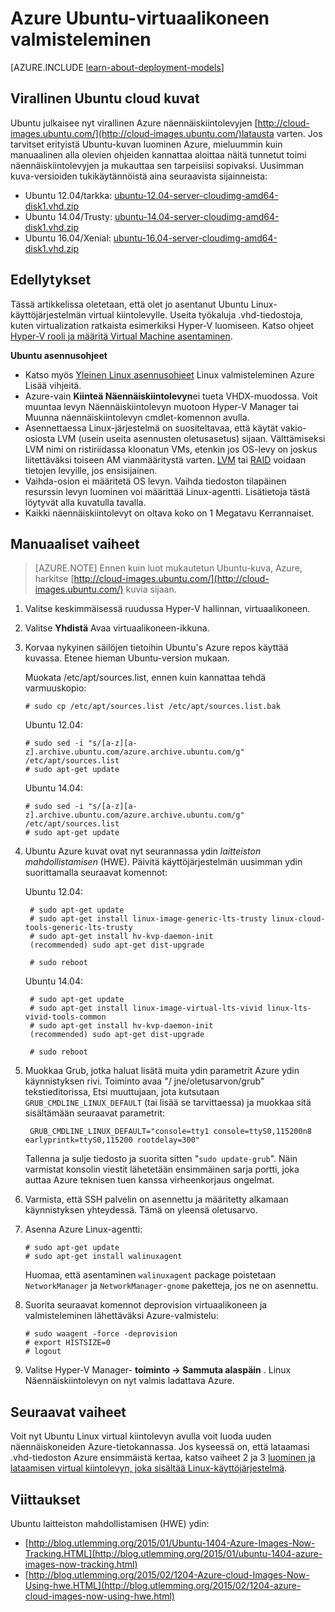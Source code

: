 <properties
    pageTitle="Luo ja lataa Ubuntu Linux-Näennäiskiintolevyn Azure-tietokannassa"
    description="Opettele luomaan ja lataa Azure virtual kiintolevyn (Näennäiskiintolevyn), joka sisältää Ubuntu Linux-käyttöjärjestelmä."
    services="virtual-machines-linux"
    documentationCenter=""
    authors="szarkos"
    manager="timlt"
    editor="tysonn"
    tags="azure-resource-manager,azure-service-management"/>

<tags
    ms.service="virtual-machines-linux"
    ms.workload="infrastructure-services"
    ms.tgt_pltfrm="vm-linux"
    ms.devlang="na"
    ms.topic="article"
    ms.date="08/24/2016"
    ms.author="szark"/>

# <a name="prepare-an-ubuntu-virtual-machine-for-azure"></a>Azure Ubuntu-virtuaalikoneen valmisteleminen

[AZURE.INCLUDE [learn-about-deployment-models](../../includes/learn-about-deployment-models-both-include.md)]

## <a name="official-ubuntu-cloud-images"></a>Virallinen Ubuntu cloud kuvat
Ubuntu julkaisee nyt virallinen Azure näennäiskiintolevyjen [http://cloud-images.ubuntu.com/](http://cloud-images.ubuntu.com/)latausta varten. Jos tarvitset erityistä Ubuntu-kuvan luominen Azure, mieluummin kuin manuaalinen alla olevien ohjeiden kannattaa aloittaa näitä tunnetut toimi näennäiskiintolevyjen ja mukauttaa sen tarpeisiisi sopivaksi. Uusimman kuva-versioiden tukikäytännöistä aina seuraavista sijainneista:

 - Ubuntu 12.04/tarkka: [ubuntu-12.04-server-cloudimg-amd64-disk1.vhd.zip](http://cloud-images.ubuntu.com/releases/precise/release/ubuntu-12.04-server-cloudimg-amd64-disk1.vhd.zip)
 - Ubuntu 14.04/Trusty: [ubuntu-14.04-server-cloudimg-amd64-disk1.vhd.zip](http://cloud-images.ubuntu.com/releases/trusty/release/ubuntu-14.04-server-cloudimg-amd64-disk1.vhd.zip)
 - Ubuntu 16.04/Xenial: [ubuntu-16.04-server-cloudimg-amd64-disk1.vhd.zip](http://cloud-images.ubuntu.com/releases/xenial/release/ubuntu-16.04-server-cloudimg-amd64-disk1.vhd.zip)


## <a name="prerequisites"></a>Edellytykset

Tässä artikkelissa oletetaan, että olet jo asentanut Ubuntu Linux-käyttöjärjestelmän virtual kiintolevylle. Useita työkaluja .vhd-tiedostoja, kuten virtualization ratkaista esimerkiksi Hyper-V luomiseen. Katso ohjeet [Hyper-V rooli ja määritä Virtual Machine asentaminen](http://technet.microsoft.com/library/hh846766.aspx).

**Ubuntu asennusohjeet**

- Katso myös [Yleinen Linux asennusohjeet](virtual-machines-linux-create-upload-generic.md#general-linux-installation-notes) Linux valmisteleminen Azure Lisää vihjeitä.
- Azure-vain **Kiinteä Näennäiskiintolevyn**ei tueta VHDX-muodossa.  Voit muuntaa levyn Näennäiskiintolevyn muotoon Hyper-V Manager tai Muunna näennäiskiintolevyn cmdlet-komennon avulla.
- Asennettaessa Linux-järjestelmä on suositeltavaa, että käytät vakio-osiosta LVM (usein useita asennusten oletusasetus) sijaan. Välttämiseksi LVM nimi on ristiriidassa kloonatun VMs, etenkin jos OS-levy on joskus liitettäväksi toiseen AM vianmääritystä varten. [LVM](virtual-machines-linux-configure-lvm.md) tai [RAID](virtual-machines-linux-configure-raid.md) voidaan tietojen levyille, jos ensisijainen.
- Vaihda-osion ei määritetä OS levyn. Vaihda tiedoston tilapäinen resurssin levyn luominen voi määrittää Linux-agentti.  Lisätietoja tästä löytyvät alla kuvatulla tavalla.
- Kaikki näennäiskiintolevyt on oltava koko on 1 Megatavu Kerrannaiset.


## <a name="manual-steps"></a>Manuaaliset vaiheet

> [AZURE.NOTE] Ennen kuin luot mukautetun Ubuntu-kuva, Azure, harkitse [http://cloud-images.ubuntu.com/](http://cloud-images.ubuntu.com/) kuvia sijaan.


1. Valitse keskimmäisessä ruudussa Hyper-V hallinnan, virtuaalikoneen.

2. Valitse **Yhdistä** Avaa virtuaalikoneen-ikkuna.

3.  Korvaa nykyinen säilöjen tietoihin Ubuntu's Azure repos käyttää kuvassa. Etenee hieman Ubuntu-version mukaan.

    Muokata /etc/apt/sources.list, ennen kuin kannattaa tehdä varmuuskopio:

        # sudo cp /etc/apt/sources.list /etc/apt/sources.list.bak

    Ubuntu 12.04:

        # sudo sed -i "s/[a-z][a-z].archive.ubuntu.com/azure.archive.ubuntu.com/g" /etc/apt/sources.list
        # sudo apt-get update

    Ubuntu 14.04:

        # sudo sed -i "s/[a-z][a-z].archive.ubuntu.com/azure.archive.ubuntu.com/g" /etc/apt/sources.list
        # sudo apt-get update

4. Ubuntu Azure kuvat ovat nyt seurannassa ydin *laitteiston mahdollistamisen* (HWE). Päivitä käyttöjärjestelmän uusimman ydin suorittamalla seuraavat komennot:

    Ubuntu 12.04:

        # sudo apt-get update
        # sudo apt-get install linux-image-generic-lts-trusty linux-cloud-tools-generic-lts-trusty
        # sudo apt-get install hv-kvp-daemon-init
        (recommended) sudo apt-get dist-upgrade

        # sudo reboot

    Ubuntu 14.04:

        # sudo apt-get update
        # sudo apt-get install linux-image-virtual-lts-vivid linux-lts-vivid-tools-common
        # sudo apt-get install hv-kvp-daemon-init
        (recommended) sudo apt-get dist-upgrade

        # sudo reboot


5. Muokkaa Grub, jotka haluat lisätä muita ydin parametrit Azure ydin käynnistyksen rivi. Toiminto avaa "/ jne/oletusarvon/grub" tekstieditorissa, Etsi muuttujaan, jota kutsutaan `GRUB_CMDLINE_LINUX_DEFAULT` (tai lisää se tarvittaessa) ja muokkaa sitä sisältämään seuraavat parametrit:

        GRUB_CMDLINE_LINUX_DEFAULT="console=tty1 console=ttyS0,115200n8 earlyprintk=ttyS0,115200 rootdelay=300"

    Tallenna ja sulje tiedosto ja suorita sitten "`sudo update-grub`". Näin varmistat konsolin viestit lähetetään ensimmäinen sarja portti, joka auttaa Azure teknisen tuen kanssa virheenkorjaus ongelmat.

6.  Varmista, että SSH palvelin on asennettu ja määritetty alkamaan käynnistyksen yhteydessä.  Tämä on yleensä oletusarvo.

7.  Asenna Azure Linux-agentti:

        # sudo apt-get update
        # sudo apt-get install walinuxagent

    Huomaa, että asentaminen `walinuxagent` package poistetaan `NetworkManager` ja `NetworkManager-gnome` paketteja, jos ne on asennettu.

8.  Suorita seuraavat komennot deprovision virtuaalikoneen ja valmisteleminen lähettäväksi Azure-valmistelu:

        # sudo waagent -force -deprovision
        # export HISTSIZE=0
        # logout

9. Valitse Hyper-V Manager- **toiminto -> Sammuta alaspäin** . Linux Näennäiskiintolevyn on nyt valmis ladattava Azure.


## <a name="next-steps"></a>Seuraavat vaiheet
Voit nyt Ubuntu Linux virtual kiintolevyn avulla voit luoda uuden näennäiskoneiden Azure-tietokannassa. Jos kyseessä on, että lataamasi .vhd-tiedoston Azure ensimmäistä kertaa, katso vaiheet 2 ja 3 [luominen ja lataamisen virtual kiintolevyn, joka sisältää Linux-käyttöjärjestelmä](virtual-machines-linux-classic-create-upload-vhd.md).

## <a name="references"></a>Viittaukset ##

Ubuntu laitteiston mahdollistamisen (HWE) ydin:

- [http://blog.utlemming.org/2015/01/Ubuntu-1404-Azure-Images-Now-Tracking.HTML](http://blog.utlemming.org/2015/01/ubuntu-1404-azure-images-now-tracking.html)
- [http://blog.utlemming.org/2015/02/1204-Azure-cloud-Images-Now-Using-hwe.HTML](http://blog.utlemming.org/2015/02/1204-azure-cloud-images-now-using-hwe.html)
